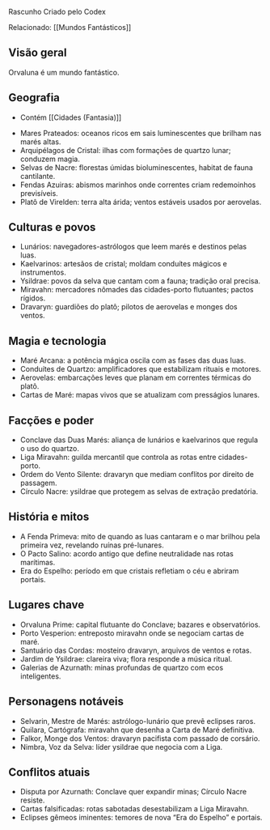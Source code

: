 Rascunho Criado pelo Codex

Relacionado: [[Mundos Fantásticos]]

## Visão geral
Orvaluna é um mundo fantástico.
## Geografia
* Contém [[Cidades (Fantasia)]]
- Mares Prateados: oceanos ricos em sais luminescentes que brilham nas marés altas.
- Arquipélagos de Cristal: ilhas com formações de quartzo lunar; conduzem magia.
- Selvas de Nacre: florestas úmidas bioluminescentes, habitat de fauna cantilante.
- Fendas Azuiras: abismos marinhos onde correntes criam redemoinhos previsíveis.
- Platô de Virelden: terra alta árida; ventos estáveis usados por aerovelas.

## Culturas e povos
- Lunários: navegadores-astrólogos que leem marés e destinos pelas luas.
- Kaelvarinos: artesãos de cristal; moldam conduítes mágicos e instrumentos.
- Ysildrae: povos da selva que cantam com a fauna; tradição oral precisa.
- Miravahn: mercadores nômades das cidades-porto flutuantes; pactos rígidos.
- Dravaryn: guardiões do platô; pilotos de aerovelas e monges dos ventos.

## Magia e tecnologia
- Maré Arcana: a potência mágica oscila com as fases das duas luas.
- Conduítes de Quartzo: amplificadores que estabilizam rituais e motores.
- Aerovelas: embarcações leves que planam em correntes térmicas do platô.
- Cartas de Maré: mapas vivos que se atualizam com presságios lunares.

## Facções e poder
- Conclave das Duas Marés: aliança de lunários e kaelvarinos que regula o uso do quartzo.
- Liga Miravahn: guilda mercantil que controla as rotas entre cidades-porto.
- Ordem do Vento Silente: dravaryn que mediam conflitos por direito de passagem.
- Círculo Nacre: ysildrae que protegem as selvas de extração predatória.

## História e mitos
- A Fenda Primeva: mito de quando as luas cantaram e o mar brilhou pela primeira vez, revelando ruínas pré-lunares.
- O Pacto Salino: acordo antigo que define neutralidade nas rotas marítimas.
- Era do Espelho: período em que cristais refletiam o céu e abriram portais.

## Lugares chave
- Orvaluna Prime: capital flutuante do Conclave; bazares e observatórios.
- Porto Vesperion: entreposto miravahn onde se negociam cartas de maré.
- Santuário das Cordas: mosteiro dravaryn, arquivos de ventos e rotas.
- Jardim de Ysildrae: clareira viva; flora responde a música ritual.
- Galerias de Azurnath: minas profundas de quartzo com ecos inteligentes.

## Personagens notáveis
- Selvarin, Mestre de Marés: astrólogo-lunário que prevê eclipses raros.
- Quilara, Cartógrafa: miravahn que desenha a Carta de Maré definitiva.
- Falkor, Monge dos Ventos: dravaryn pacifista com passado de corsário.
- Nimbra, Voz da Selva: líder ysildrae que negocia com a Liga.

## Conflitos atuais
- Disputa por Azurnath: Conclave quer expandir minas; Círculo Nacre resiste.
- Cartas falsificadas: rotas sabotadas desestabilizam a Liga Miravahn.
- Eclipses gêmeos iminentes: temores de nova “Era do Espelho” e portais.
